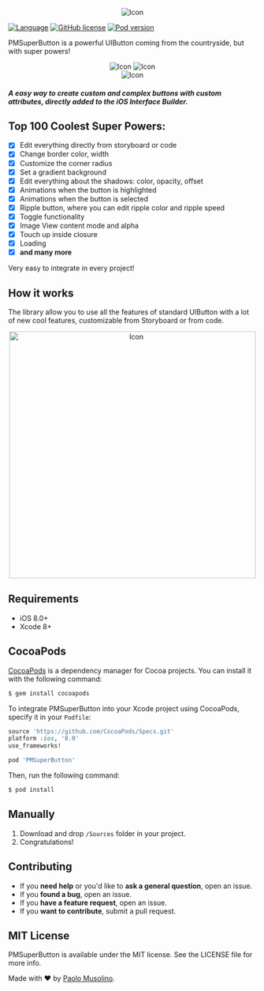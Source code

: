 <p align="center">
  <img src="https://github.com/Codeido/PMSuperButton/blob/master/docs/logo.png?raw=true" alt="Icon"/>
</p>

[![Language](https://img.shields.io/badge/Swift-3-orange.svg)]()
[![GitHub license](https://img.shields.io/cocoapods/l/PMSuperButton.svg)](https://github.com/Codeido/PMSuperButton/blob/master/LICENSE)
[![Pod version](https://img.shields.io/cocoapods/v/PMSuperButton.svg?style=flat)](https://cocoapods.org/pods/PMSuperButton)

PMSuperButton is a powerful UIButton coming from the countryside, but with super powers!

<p align="center">
  <img src="https://github.com/Codeido/PMSuperButton/blob/master/docs/ripple_button.gif?raw=true" alt="Icon"/>
  <img src="https://github.com/Codeido/PMSuperButton/blob/master/docs/checkbox_button.gif?raw=true" alt="Icon"/>
  <br>
  <img src="https://github.com/Codeido/PMSuperButton/blob/master/docs/loader_button.gif?raw=true" alt="Icon"/>
</p>

##### A easy way to create custom and complex buttons with custom attributes, directly added to the iOS Interface Builder.



## Top 100 Coolest Super Powers:
- [x] Edit everything directly from storyboard or code
- [x] Change border color, width
- [x] Customize the corner radius
- [x] Set a gradient background
- [x] Edit everything about the shadows: color, opacity, offset
- [x] Animations when the button is highlighted
- [x] Animations when the button is selected
- [x] Ripple button, where you can edit ripple color and ripple speed
- [x] Toggle functionality
- [x] Image View content mode and alpha
- [x] Touch up inside closure
- [x] Loading
- [x] **and many more**

Very easy to integrate in every project!

## How it works
The library allow you to use all the features of standard UIButton with a lot of new cool features, customizable from Storyboard or from code.


<p align="center">
<img src="https://github.com/Codeido/PMSuperButton/blob/master/docs/interface_builder.png?raw=true" width=500 alt="Icon"/>
</p>

## Requirements

- iOS 8.0+
- Xcode 8+

## CocoaPods

[CocoaPods](http://cocoapods.org) is a dependency manager for Cocoa projects. You can install it with the following command:

```bash
$ gem install cocoapods
```

To integrate PMSuperButton into your Xcode project using CocoaPods, specify it in your `Podfile`:


```ruby
source 'https://github.com/CocoaPods/Specs.git'
platform :ios, '8.0'
use_frameworks!

pod 'PMSuperButton'
```

Then, run the following command:

```bash
$ pod install
```

## Manually

1. Download and drop ```/Sources``` folder in your project.  
2. Congratulations!  

## Contributing

- If you **need help** or you'd like to **ask a general question**, open an issue.
- If you **found a bug**, open an issue.
- If you **have a feature request**, open an issue.
- If you **want to contribute**, submit a pull request.


## MIT License

PMSuperButton is available under the MIT license. See the LICENSE file for more info.

Made with ❤️ by [Paolo Musolino](https://github.com/Codeido).